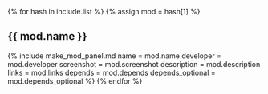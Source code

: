 {% for hash in include.list %}
{% assign mod = hash[1] %}
## {{ mod.name }}
{% include make_mod_panel.md
  name             = mod.name
  developer        = mod.developer
  screenshot       = mod.screenshot
  description      = mod.description
  links            = mod.links
  depends          = mod.depends
  depends_optional = mod.depends_optional
%}
{% endfor %}
